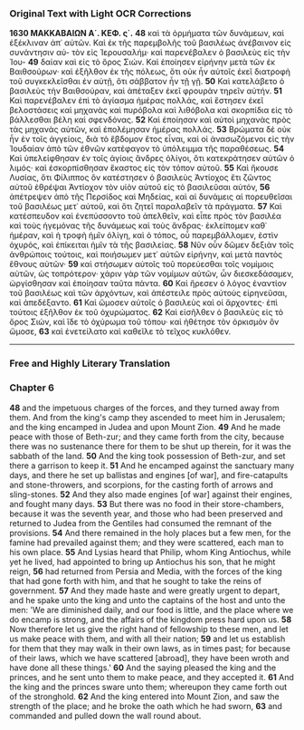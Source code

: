 ### Original Text with Light OCR Corrections

**1630 ΜΑΚΚΑΒΑΙΩΝ Α΄. ΚΕΦ. ς΄.**
**48** καὶ τὰ ὁρμήματα τῶν δυνάμεων, καὶ ἐξέκλιναν ἀπ᾽ αὐτῶν. Καὶ
ἐκ τῆς παρεμβολῆς τοῦ βασιλέως ἀνέβαινον εἰς συνάντησιν αὐ-
τὸν εἰς Ἱερουσαλήμ· καὶ παρενέβαλεν ὁ βασιλεὺς εἰς τὴν Ἰου-
**49** δαίαν καὶ εἰς τὸ ὄρος Σιών. Καὶ ἐποίησεν εἰρήνην μετὰ τῶν ἐκ
Βαιθσούρων· καὶ ἐξῆλθον ἐκ τῆς πόλεως, ὅτι οὐκ ἦν αὐτοῖς ἐκεῖ
διατροφὴ τοῦ συγκεκλεῖσθαι ἐν αὐτῇ, ὅτι σάββατον ἦν τῇ γῇ.
**50** Καὶ κατελάβετο ὁ βασιλεὺς τὴν Βαιθσούραν, καὶ ἀπέταξεν ἐκεῖ
φρουρὰν τηρεῖν αὐτήν.
**51** Καὶ παρενέβαλεν ἐπὶ τὸ ἁγίασμα ἡμέρας πολλάς, καὶ ἔστησεν
ἐκεῖ βελοστάσεις καὶ μηχανὰς καὶ πυρόβολα καὶ λιθόβολα καὶ
σκορπίδια εἰς τὸ βάλλεσθαι βέλη καὶ σφενδόνας.
**52** Καὶ ἐποίησαν καὶ αὐτοὶ μηχανὰς πρὸς τὰς μηχανὰς αὐτῶν, καὶ
ἐπολέμησαν ἡμέρας πολλάς.
**53** Βρώματα δὲ οὐκ ἦν ἐν τοῖς ἀγγείοις, διὰ τὸ ἕβδομον ἔτος εἶναι,
καὶ οἱ ἀνασωζόμενοι εἰς τὴν Ἰουδαίαν ἀπὸ τῶν ἐθνῶν κατέφαγον
τὸ ὑπόλειμμα τῆς παραθέσεως.
**54** Καὶ ὑπελείφθησαν ἐν τοῖς ἁγίοις ἄνδρες ὀλίγοι, ὅτι κατεκράτησεν
αὐτῶν ὁ λιμός· καὶ ἐσκορπίσθησαν ἕκαστος εἰς τὸν τόπον αὐτοῦ.
**55** Καὶ ἤκουσε Λυσίας, ὅτι Φίλιππος ὃν κατέστησεν ὁ βασιλεὺς Ἀντίοχος
ἔτι ζῶντος αὐτοῦ ἐθρέψαι Ἀντίοχον τὸν υἱὸν αὐτοῦ εἰς τὸ βασιλεῦσαι
αὐτόν,
**56** ἀπέτρεψεν ἀπὸ τῆς Περσίδος καὶ Μηδείας, καὶ αἱ δυνάμεις αἱ
πορευθεῖσαι τοῦ βασιλέως μετ᾽ αὐτοῦ, καὶ ὅτι ζητεῖ παραλαβεῖν
τὰ πράγματα.
**57** Καὶ κατέσπευδον καὶ ἐνεπύσσοντο τοῦ ἀπελθεῖν, καὶ εἶπε πρὸς
τὸν βασιλέα καὶ τοὺς ἡγεμόνας τῆς δυνάμεως καὶ τοὺς ἄνδρας·
ἐκλείπομεν καθ᾽ ἡμέραν, καὶ ἡ τροφὴ ἡμῖν ὀλίγη, καὶ ὁ τόπος,
οὗ παρεμβάλλομεν, ἐστὶν ὀχυρός, καὶ ἐπίκειται ἡμῖν τὰ τῆς βασιλείας.
**58** Νῦν οὖν δῶμεν δεξιὰν τοῖς ἀνθρώποις τούτοις, καὶ ποιήσωμεν
μετ᾽ αὐτῶν εἰρήνην, καὶ μετὰ παντὸς ἔθνους αὐτῶν·
**59** καὶ στήσωμεν αὐτοῖς τοῦ πορεύεσθαι τοῖς νομίμοις αὐτῶν, ὡς
τοπρότερον· χάριν γὰρ τῶν νομίμων αὐτῶν, ὧν διεσκεδάσαμεν,
ὠργίσθησαν καὶ ἐποίησαν ταῦτα πάντα.
**60** Καὶ ἤρεσεν ὁ λόγος ἐναντίον τοῦ βασιλέως καὶ τῶν ἀρχόντων,
καὶ ἀπέστειλε πρὸς αὐτοὺς εἰρηνεῦσαι, καὶ ἀπεδέξαντο.
**61** Καὶ ὤμοσεν αὐτοῖς ὁ βασιλεὺς καὶ οἱ ἄρχοντες· ἐπὶ τούτοις
ἐξῆλθον ἐκ τοῦ ὀχυρώματος.
**62** Καὶ εἰσῆλθεν ὁ βασιλεὺς εἰς τὸ ὄρος Σιών, καὶ ἴδε τὸ ὀχύρωμα
τοῦ τόπου· καὶ ἠθέτησε τὸν ὁρκισμὸν ὃν ὤμοσε,
**63** καὶ ἐνετείλατο καὶ καθεῖλε τὸ τεῖχος κυκλόθεν.

---

### Free and Highly Literary Translation

### Chapter 6

**48** and the impetuous charges of the forces, and they turned away from them. And from the king's camp they ascended to meet him in Jerusalem; and the king encamped in Judea and upon Mount Zion.
**49** And he made peace with those of Beth-zur; and they came forth from the city, because there was no sustenance there for them to be shut up therein, for it was the sabbath of the land.
**50** And the king took possession of Beth-zur, and set there a garrison to keep it.
**51** And he encamped against the sanctuary many days, and there he set up ballistas and engines [of war], and fire-catapults and stone-throwers, and scorpions, for the casting forth of arrows and sling-stones.
**52** And they also made engines [of war] against their engines, and fought many days.
**53** But there was no food in their store-chambers, because it was the seventh year, and those who had been preserved and returned to Judea from the Gentiles had consumed the remnant of the provisions.
**54** And there remained in the holy places but a few men, for the famine had prevailed against them; and they were scattered, each man to his own place.
**55** And Lysias heard that Philip, whom King Antiochus, while yet he lived, had appointed to bring up Antiochus his son, that he might reign,
**56** had returned from Persia and Media, with the forces of the king that had gone forth with him, and that he sought to take the reins of government.
**57** And they made haste and were greatly urgent to depart, and he spake unto the king and unto the captains of the host and unto the men: 'We are diminished daily, and our food is little, and the place where we do encamp is strong, and the affairs of the kingdom press hard upon us.
**58** Now therefore let us give the right hand of fellowship to these men, and let us make peace with them, and with all their nation;
**59** and let us establish for them that they may walk in their own laws, as in times past; for because of their laws, which we have scattered [abroad], they have been wroth and have done all these things.'
**60** And the saying pleased the king and the princes, and he sent unto them to make peace, and they accepted it.
**61** And the king and the princes sware unto them; whereupon they came forth out of the stronghold.
**62** And the king entered into Mount Zion, and saw the strength of the place; and he broke the oath which he had sworn,
**63** and commanded and pulled down the wall round about.